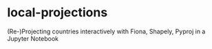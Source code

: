# local-projections
(Re-)Projecting countries interactively with Fiona, Shapely, Pyproj in a Jupyter Notebook
